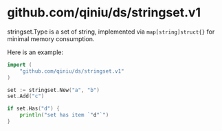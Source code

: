 github.com/qiniu/ds/stringset.v1
======

stringset.Type is a set of string, implemented via `map[string]struct{}` for minimal memory consumption.

Here is an example:

```go
import (
	"github.com/qiniu/ds/stringset.v1"
)

set := stringset.New("a", "b")
set.Add("c")

if set.Has("d") {
	println("set has item `"d"`")
}
```
